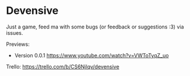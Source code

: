 # Devensive
Just a game, feed ma with some bugs (or feedback or suggestions :3) via issues.

Previews:
  - Version 0.0.1 https://www.youtube.com/watch?v=VWToTyqZ_uo
  
Trello: https://trello.com/b/CS6Njlqv/devensive
